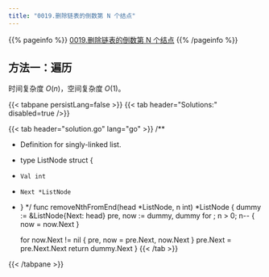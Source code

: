 ```yaml
---
title: "0019.删除链表的倒数第 N 个结点"
---
```


{{% pageinfo %}}
[0019.删除链表的倒数第 N 个结点](https://leetcode.cn/problems/remove-nth-node-from-end-of-list/)
{{% /pageinfo %}}

## 方法一：遍历

时间复杂度 $O(n)$，空间复杂度 $O(1)$。

{{< tabpane persistLang=false >}}
{{< tab header="Solutions:" disabled=true />}}

{{< tab header="solution.go" lang="go" >}}
/**
 * Definition for singly-linked list.
 * type ListNode struct {
 *     Val int
 *     Next *ListNode
 * }
 */
func removeNthFromEnd(head *ListNode, n int) *ListNode {
	dummy := &ListNode{Next: head}
	pre, now := dummy, dummy
	for ; n > 0; n-- {
		now = now.Next
	}

	for now.Next != nil {
		pre, now = pre.Next, now.Next
	}
	pre.Next = pre.Next.Next
	return dummy.Next
}
{{< /tab >}}

{{< /tabpane >}}

